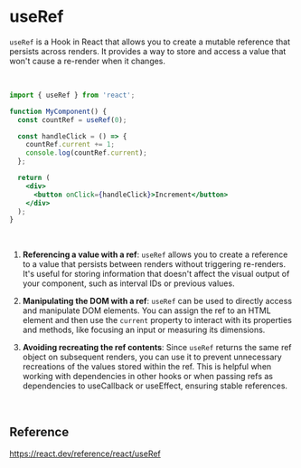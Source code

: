 # useRef
`useRef` is a Hook in React that allows you to create a mutable reference that persists across renders. It provides a way to store and access a value that won't cause a re-render when it changes.

<br>

```jsx
import { useRef } from 'react';

function MyComponent() {
  const countRef = useRef(0);

  const handleClick = () => {
    countRef.current += 1;
    console.log(countRef.current);
  };

  return (
    <div>
      <button onClick={handleClick}>Increment</button>
    </div>
  );
}
```

<br>

1. **Referencing a value with a ref**: `useRef` allows you to create a reference to a value that persists between renders without triggering re-renders. It's useful for storing information that doesn't affect the visual output of your component, such as interval IDs or previous values.

2. **Manipulating the DOM with a ref**: `useRef` can be used to directly access and manipulate DOM elements. You can assign the ref to an HTML element and then use the `current` property to interact with its properties and methods, like focusing an input or measuring its dimensions.

3. **Avoiding recreating the ref contents**: Since `useRef` returns the same ref object on subsequent renders, you can use it to prevent unnecessary recreations of the values stored within the ref. This is helpful when working with dependencies in other hooks or when passing refs as dependencies to useCallback or useEffect, ensuring stable references.

<br>

## Reference
https://react.dev/reference/react/useRef
